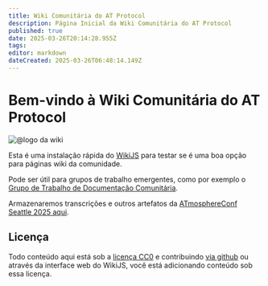 ```yaml
---
title: Wiki Comunitária do AT Protocol
description: Página Inicial da Wiki Comunitária do AT Protocol
published: true
date: 2025-03-26T20:14:28.955Z
tags: 
editor: markdown
dateCreated: 2025-03-26T06:48:14.149Z
---
```


# Bem-vindo à Wiki Comunitária do AT Protocol

![@logo da wiki](/assets/atwiki512.png)

Esta é uma instalação rápida do [WikiJS](/wikijs) para testar se é uma boa opção para páginas wiki da comunidade.

Pode ser útil para grupos de trabalho emergentes, como por exemplo o [Grupo de Trabalho de Documentação Comunitária](/working-groups/community-documentation/).

Armazenaremos transcrições e outros artefatos da [ATmosphereConf Seattle 2025 aqui](/atmosphereconf/seattle2025/).

## Licença

Todo conteúdo aqui está sob a [licença CC0](https://github.com/ATProtocol-Community/atprotocommunitywiki?tab=CC0-1.0-1-ov-file#readme) e contribuindo [via github](https://github.com/ATProtocol-Community/atprotocommunitywiki) ou através da interface web do WikiJS, você está adicionando conteúdo sob essa licença.
